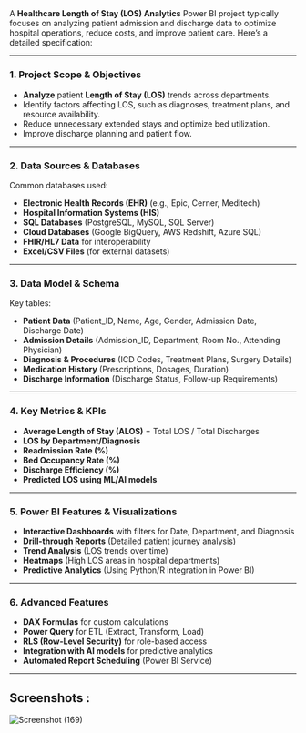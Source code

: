 ##
A **Healthcare Length of Stay (LOS) Analytics** Power BI project typically focuses on analyzing patient admission and discharge data to optimize hospital operations, reduce costs, and improve patient care. Here’s a detailed specification:

---

### **1. Project Scope & Objectives**  
- **Analyze** patient **Length of Stay (LOS)** trends across departments.  
- Identify factors affecting LOS, such as diagnoses, treatment plans, and resource availability.  
- Reduce unnecessary extended stays and optimize bed utilization.  
- Improve discharge planning and patient flow.  

---

### **2. Data Sources & Databases**  
Common databases used:  
- **Electronic Health Records (EHR)** (e.g., Epic, Cerner, Meditech)  
- **Hospital Information Systems (HIS)**  
- **SQL Databases** (PostgreSQL, MySQL, SQL Server)  
- **Cloud Databases** (Google BigQuery, AWS Redshift, Azure SQL)  
- **FHIR/HL7 Data** for interoperability  
- **Excel/CSV Files** (for external datasets)  

---

### **3. Data Model & Schema**  
Key tables:  
- **Patient Data** (Patient_ID, Name, Age, Gender, Admission Date, Discharge Date)  
- **Admission Details** (Admission_ID, Department, Room No., Attending Physician)  
- **Diagnosis & Procedures** (ICD Codes, Treatment Plans, Surgery Details)  
- **Medication History** (Prescriptions, Dosages, Duration)  
- **Discharge Information** (Discharge Status, Follow-up Requirements)  

---

### **4. Key Metrics & KPIs**  
- **Average Length of Stay (ALOS)** = Total LOS / Total Discharges  
- **LOS by Department/Diagnosis**  
- **Readmission Rate (%)**  
- **Bed Occupancy Rate (%)**  
- **Discharge Efficiency (%)**  
- **Predicted LOS using ML/AI models**  

---

### **5. Power BI Features & Visualizations**  
- **Interactive Dashboards** with filters for Date, Department, and Diagnosis  
- **Drill-through Reports** (Detailed patient journey analysis)  
- **Trend Analysis** (LOS trends over time)  
- **Heatmaps** (High LOS areas in hospital departments)  
- **Predictive Analytics** (Using Python/R integration in Power BI)  

---

### **6. Advanced Features**  
- **DAX Formulas** for custom calculations  
- **Power Query** for ETL (Extract, Transform, Load)  
- **RLS (Row-Level Security)** for role-based access  
- **Integration with AI models** for predictive analytics  
- **Automated Report Scheduling** (Power BI Service)  

---

## Screenshots :
![Screenshot (169)](https://github.com/user-attachments/assets/6c197324-6dd4-43cf-af59-d60bab99aa46)

